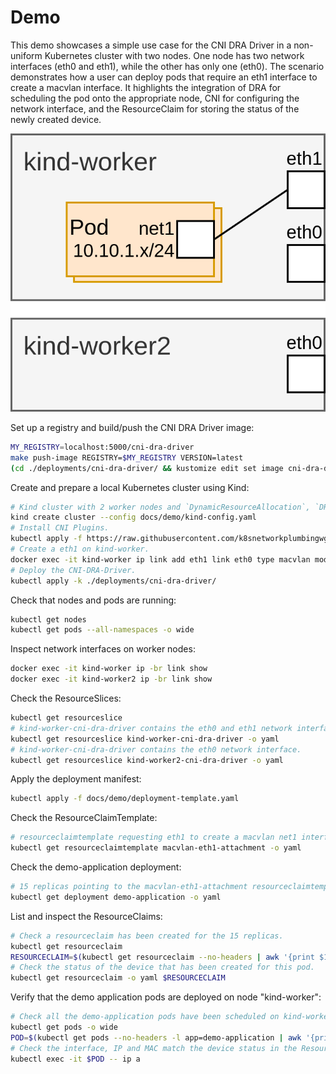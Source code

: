 # Demo

This demo showcases a simple use case for the CNI DRA Driver in a non-uniform Kubernetes cluster with two nodes. One node has two network interfaces (eth0 and eth1), while the other has only one (eth0). The scenario demonstrates how a user can deploy pods that require an eth1 interface to create a macvlan interface. It highlights the integration of DRA for scheduling the pod onto the appropriate node, CNI for configuring the network interface, and the ResourceClaim for storing the status of the newly created device.

![demo](../resources/Demo.png)

Set up a registry and build/push the CNI DRA Driver image:
```sh
MY_REGISTRY=localhost:5000/cni-dra-driver
make push-image REGISTRY=$MY_REGISTRY VERSION=latest
(cd ./deployments/cni-dra-driver/ && kustomize edit set image cni-dra-driver=$MY_REGISTRY/cni-dra-driver:latest)
```

Create and prepare a local Kubernetes cluster using Kind:
```sh
# Kind cluster with 2 worker nodes and `DynamicResourceAllocation`, `DRAResourceClaimDeviceStatus` and `DRAAdminAccess` feature gates enabled.
kind create cluster --config docs/demo/kind-config.yaml
# Install CNI Plugins.
kubectl apply -f https://raw.githubusercontent.com/k8snetworkplumbingwg/multus-cni/master/e2e/templates/cni-install.yml.j2
# Create a eth1 on kind-worker.
docker exec -it kind-worker ip link add eth1 link eth0 type macvlan mode bridge
# Deploy the CNI-DRA-Driver.
kubectl apply -k ./deployments/cni-dra-driver/
```

Check that nodes and pods are running:
```sh
kubectl get nodes
kubectl get pods --all-namespaces -o wide
```

Inspect network interfaces on worker nodes:
```sh
docker exec -it kind-worker ip -br link show
docker exec -it kind-worker2 ip -br link show
```

Check the ResourceSlices:
```sh
kubectl get resourceslice
# kind-worker-cni-dra-driver contains the eth0 and eth1 network interfaces.
kubectl get resourceslice kind-worker-cni-dra-driver -o yaml
# kind-worker-cni-dra-driver contains the eth0 network interface.
kubectl get resourceslice kind-worker2-cni-dra-driver -o yaml
```

Apply the deployment manifest:
```sh
kubectl apply -f docs/demo/deployment-template.yaml
```

Check the ResourceClaimTemplate:
```sh
# resourceclaimtemplate requesting eth1 to create a macvlan net1 interface on top of it with an IP from the 10.10.1.0/24 subnet.
kubectl get resourceclaimtemplate macvlan-eth1-attachment -o yaml
```

Check the demo-application deployment:
```sh
# 15 replicas pointing to the macvlan-eth1-attachment resourceclaimtemplate.
kubectl get deployment demo-application -o yaml
```

List and inspect the ResourceClaims:
```sh
# Check a resourceclaim has been created for the 15 replicas.
kubectl get resourceclaim
RESOURCECLAIM=$(kubectl get resourceclaim --no-headers | awk '{print $1}' | head -n 1)
# Check the status of the device that has been created for this pod.
kubectl get resourceclaim -o yaml $RESOURCECLAIM
```

Verify that the demo application pods are deployed on node "kind-worker":
```sh
# Check all the demo-application pods have been scheduled on kind-worker.
kubectl get pods -o wide
POD=$(kubectl get pods --no-headers -l app=demo-application | awk '{print $1}' | head -n 1)
# Check the interface, IP and MAC match the device status in the ResourceClaim.
kubectl exec -it $POD -- ip a
```